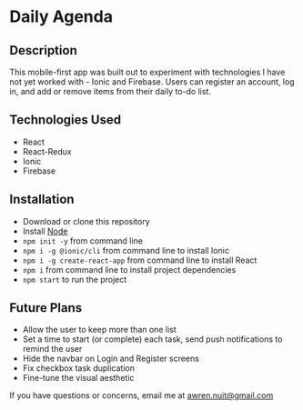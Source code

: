 # Daily Agenda

## Description

This mobile-first app was built out to experiment with technologies I have not yet worked with - Ionic and Firebase. Users can register an account, log in, and add or remove items from their daily to-do list.

## Technologies Used

- React
- React-Redux
- Ionic
- Firebase

## Installation

- Download or clone this repository
- Install [Node](https://nodejs.org/en/)
- `npm init -y` from command line
- `npm i -g @ionic/cli` from command line to install Ionic
- `npm i -g create-react-app` from command line to install React
- `npm i` from command line to install project dependencies
- `npm start` to run the project

## Future Plans

- Allow the user to keep more than one list
- Set a time to start (or complete) each task, send push notifications to remind the user
- Hide the navbar on Login and Register screens
- Fix checkbox task duplication
- Fine-tune the visual aesthetic

If you have questions or concerns, email me at awren.nuit@gmail.com